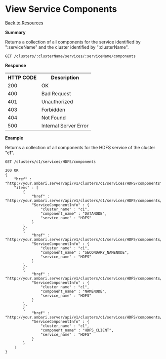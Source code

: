 <!---
Licensed to the Apache Software Foundation (ASF) under one or more
contributor license agreements. See the NOTICE file distributed with
this work for additional information regarding copyright ownership.
The ASF licenses this file to You under the Apache License, Version 2.0
(the "License"); you may not use this file except in compliance with
the License. You may obtain a copy of the License at

http://www.apache.org/licenses/LICENSE-2.0

Unless required by applicable law or agreed to in writing, software
distributed under the License is distributed on an "AS IS" BASIS,
WITHOUT WARRANTIES OR CONDITIONS OF ANY KIND, either express or implied.
See the License for the specific language governing permissions and
limitations under the License.
-->

View Service Components
=====

[Back to Resources](index.md#resources)

**Summary**

Returns a collection of all components for the service identified by ":serviceName" and the cluster identified by ":clusterName".

    GET /clusters/:clusterName/services/:serviceName/components

**Response**

<table>
  <tr>
    <th>HTTP CODE</th>
    <th>Description</th>
  </tr>
  <tr>
    <td>200</td>
    <td>OK</td>  
  </tr>
  <tr>
    <td>400</td>
    <td>Bad Request</td>  
  </tr>
  <tr>
    <td>401</td>
    <td>Unauthorized</td>  
  </tr>
  <tr>
    <td>403</td>
    <td>Forbidden</td>  
  </tr> 
  <tr>
    <td>404</td>
    <td>Not Found</td>  
  </tr>
  <tr>
    <td>500</td>
    <td>Internal Server Error</td>  
  </tr>
</table>



**Example**

Returns a collection of all components for the HDFS service of the cluster "c1".


    GET /clusters/c1/services/HDFS/components

    200 OK
    {
    	"href" : "http://your.ambari.server/api/v1/clusters/c1/services/HDFS/components",
    	"items" : [
      		{
      			"href" : "http://your.ambari.server/api/v1/clusters/c1/services/HDFS/components/DATANODE",
      			"ServiceComponentInfo" : {
        			"cluster_name" : "c1",
        			"component_name" : "DATANODE",
        			"service_name" : "HDFS"
        		}
      		},
      		{
      			"href" : "http://your.ambari.server/api/v1/clusters/c1/services/HDFS/components/SECONDARY_NAMENODE",
      			"ServiceComponentInfo" : {
        			"cluster_name" : "c1",
        			"component_name" : "SECONDARY_NAMENODE",
        			"service_name" : "HDFS"
        		}
      		},
      		{
      			"href" : "http://your.ambari.server/api/v1/clusters/c1/services/HDFS/components/NAMENODE",
      			"ServiceComponentInfo" : {
        			"cluster_name" : "c1",
        			"component_name" : "NAMENODE",
        			"service_name" : "HDFS"
        		}
      		},
      		{
      			"href" : "http://your.ambari.server/api/v1/clusters/c1/services/HDFS/components/HDFS_CLIENT",
      			"ServiceComponentInfo" : {
        			"cluster_name" : "c1",
        			"component_name" : "HDFS_CLIENT",
        			"service_name" : "HDFS"
        		}
      		}
      	]
    }
